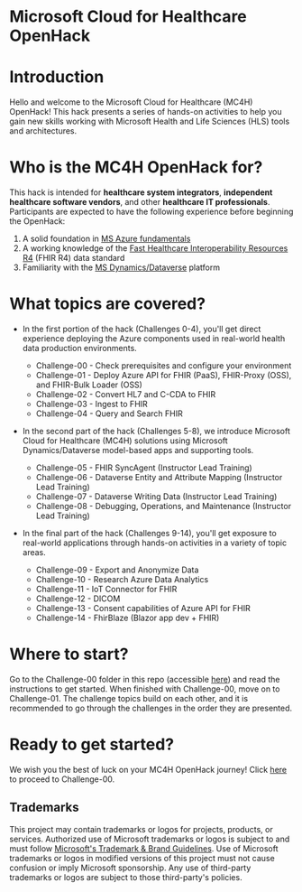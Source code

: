 # Microsoft Cloud for Healthcare OpenHack

# Introduction
Hello and welcome to the Microsoft Cloud for Healthcare (MC4H) OpenHack! This hack presents a series of hands-on activities to help you gain new skills working with Microsoft Health and Life Sciences (HLS) tools and architectures. 

# Who is the MC4H OpenHack for?
This hack is intended for **healthcare system integrators**, **independent healthcare software vendors**, and other **healthcare IT professionals**. Participants are expected to have the following experience before beginning the OpenHack:

1. A solid foundation in [MS Azure fundamentals](https://docs.microsoft.com/en-us/learn/paths/az-900-describe-cloud-concepts/)
2. A working knowledge of the [Fast Healthcare Interoperability Resources R4](https://hl7.org/fhir/R4/) (FHIR R4) data standard
3. Familiarity with the [MS Dynamics/Dataverse](https://powerplatform.microsoft.com/en-us/dataverse/) platform

# What topics are covered?

+ In the first portion of the hack (Challenges 0-4), you'll get direct experience deploying the Azure components used in real-world health data production environments.  

    + Challenge-00 - Check prerequisites and configure your environment
    + Challenge-01 - Deploy Azure API for FHIR (PaaS), FHIR-Proxy (OSS), and FHIR-Bulk Loader (OSS)
    + Challenge-02 - Convert HL7 and C-CDA to FHIR
    + Challenge-03 - Ingest to FHIR
    + Challenge-04 - Query and Search FHIR

+ In the second part of the hack (Challenges 5-8), we introduce Microsoft Cloud for Healthcare (MC4H) solutions using Microsoft Dynamics/Dataverse model-based apps and supporting tools.

    + Challenge-05 - FHIR SyncAgent (Instructor Lead Training)
    + Challenge-06 - Dataverse Entity and Attribute Mapping (Instructor Lead Training)
    + Challenge-07 - Dataverse Writing Data (Instructor Lead Training)
    + Challenge-08 - Debugging, Operations, and Maintenance (Instructor Lead Training)
    
+ In the final part of the hack (Challenges 9-14), you'll get exposure to real-world applications through hands-on activities in a variety of topic areas.

    + Challenge-09 - Export and Anonymize Data
    + Challenge-10 - Research Azure Data Analytics
    + Challenge-11 - IoT Connector for FHIR
    + Challenge-12 - DICOM
    + Challenge-13 - Consent capabilities of Azure API for FHIR
    + Challenge-14 - FhirBlaze (Blazor app dev + FHIR)

# Where to start?

Go to the Challenge-00 folder in this repo (accessible [here](./Challenge-00)) and read the instructions to get started. When finished with Challenge-00, move on to Challenge-01. The challenge topics build on each other, and it is recommended to go through the challenges in the order they are presented. 

# Ready to get started?  

We wish you the best of luck on your MC4H OpenHack journey! Click [here](./Challenge-00) to proceed to Challenge-00.

## Trademarks

This project may contain trademarks or logos for projects, products, or services. Authorized use of Microsoft 
trademarks or logos is subject to and must follow 
[Microsoft's Trademark & Brand Guidelines](https://www.microsoft.com/en-us/legal/intellectualproperty/trademarks/usage/general).
Use of Microsoft trademarks or logos in modified versions of this project must not cause confusion or imply Microsoft sponsorship.
Any use of third-party trademarks or logos are subject to those third-party's policies.
